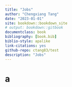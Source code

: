 ```yaml
--- 
title: "Jobs"
author: "Chengxiang Tang"
date: "2023-01-01"
site: bookdown::bookdown_site
# output: bookdown::gitbook
documentclass: book
bibliography: [book.bib]
biblio-style: apalike
link-citations: yes
github-repo: ctang83/test
description: "Jobs"
---
```


# a 
